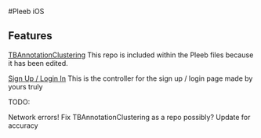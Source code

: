 #Pleeb iOS

Features
-------

[TBAnnotationClustering](https://github.com/thoughtbot/TBAnnotationClustering)
This repo is included within the Pleeb files because it has been edited. 

[Sign Up / Login In](https://github.com/brentkirkland/Sign-In-Controller)
This is the controller for the sign up / login page made by yours truly



TODO:

Network errors!
Fix TBAnnotationClustering as a repo possibly? Update for accuracy



